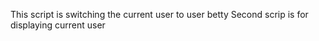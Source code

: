 This script is switching the current user to user betty
Second scrip is for displaying current user
